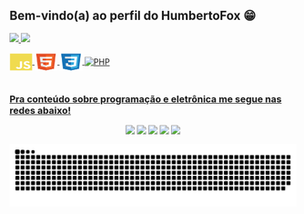 ## Bem-vindo(a) ao perfil do HumbertoFox 😁

<div alogn="center">
   <a href="https://github.com/HumbertoFox">
   <img height="180em" src="https://github-readme-stats.vercel.app/api?username=HumbertoFox&show_icons=true&theme=tokyonight&include_all_commits=true&count_private=true"/>
   <img height="180em" src="https://github-readme-stats.vercel.app/api/top-langs/?username=HumbertoFox&layout=compact&langs_count=6&theme=tokyonight"/>

</div>
<div style="display: inline_block"><br>
  <img align="center" alt="Js" height="30" width="40" src="https://raw.githubusercontent.com/devicons/devicon/master/icons/javascript/javascript-plain.svg"/>
  <img align="center" alt="HTML" height="30" width="40" src="https://raw.githubusercontent.com/devicons/devicon/master/icons/html5/html5-original.svg"/>
  <img align="center" alt="CSS" height="30" width="40" src="https://raw.githubusercontent.com/devicons/devicon/master/icons/css3/css3-original.svg"/>
  <img align="center" alt="PHP" height="30" width="40" src="https://www.php.net/images/logos/new-php-logo.svg"/>       
</div>

<br>
 
  ### Pra conteúdo sobre programação e eletrônica me segue nas redes abaixo!
 
<div align="center"> 
  <a href="" target="_blank"><img src="https://img.shields.io/badge/YouTube-FF0000?style=for-the-badge&logo=youtube&logoColor=white"/></a>
  <a href="https://www.instagram.com/humbertofox" target="_blank"><img src="https://img.shields.io/badge/-Instagram-%23E4405F?style=for-the-badge&logo=instagram&logoColor=white"/></a>
  <a href="" target="_blank"><img src="https://img.shields.io/badge/Discord-7289DA?style=for-the-badge&logo=discord&logoColor=white"/></a>
  <a href="https://br.linkedin.com/in/humberto-ribeiro-sales" target="_blank"><img src="https://img.shields.io/badge/-LinkedIn-%230077B5?style=for-the-badge&logo=linkedin&logoColor=white"/></a>
  <a href="https://twitter.com/HumbertoRSFox" target="_blank"><img src="https://img.shields.io/badge/Twitter-1DA1F2?style=for-the-badge&logo=twitter&logoColor=white"/></a>
</div>

![snake gif](https://github.com/HumbertoFox/HumbertoFox/blob/output/github-contribution-grid-snake.svg)
